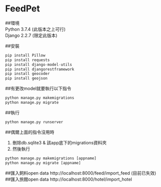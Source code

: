 # FeedPet
##環境
<br>
Python 3.7.4 (此版本之上可行)
<br>
Django 2.2.7 (限定此版本)
<br>

##安裝
```Python
pip install Pillow
pip install requests
pip install django-model-utils
pip install djangorestframework
pip install geocoder
pip install geojson
```

##有更改model就要執行以下指令
```Python
python manage.py makemigrations
python manage.py migrate
```

##執行
```Python
python manage.py runserver
```

##偶爾上面的指令沒用時
1. 刪除db.sqlite3 & 該app底下的migrations資料夾
2. 然後執行
```Python
python manage.py makemigrations [appname]
python manage.py migrate [appname]
```


##匯入飼料open data
http://localhost:8000/feed/import_feed (目前已失效)
<br>
##匯入旅館open data
http://localhost:8000/hotel/import_hotel
<br>
